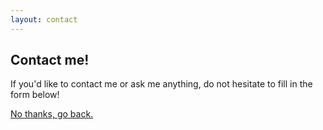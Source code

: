```yaml
---
layout: contact
---
```


## Contact me!

If you'd like to contact me or ask me anything, do not hesitate to fill in the form below!

[No thanks, go back.](./)
